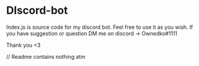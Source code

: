 # DIscord-bot

Index.js is source code for my discord bot. Feel free to use it as you wish.
If you have suggestion or question DM me on discord -> Ownedko#1111

Thank you <3












// Readme contains nothing atm
